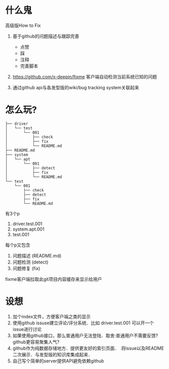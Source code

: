 # 什么鬼
高级版How to Fix
1. 基于github的问题描述与跟踪完善
   - 点赞
   - 踩
   - 注释
   - 完善脚本

2. https://github.com/x-deepin/fixme 客户端自动检测当前系统已知的问题

3. 通过github api与各发型版的wiki/bug tracking system关联起来

# 怎么玩?
```
├── driver
│   └── test
│       └── 001
│           ├── check
│           ├── fix
│           └── README.md
├── README.md
├── system
│   └── apt
│       └── 001
│           ├── detect
│           ├── fix
│           └── README.md
└── test
    └── 001
        ├── check
        ├── detect
        ├── fix
        └── README.md
```
有3个p
1. driver.test.001
2. system.apt.001
3. test.001

每个p又包含
1. 问题描述 (README.md)
2. 问题检测 (detect)
3. 问题修复 (fix)

fixme客户端拉取此git项目内容缓存来显示给用户

# 设想
1. 加个index文件，方便客户端之类的显示
2. 使用github issuse建立评论/评分系统．比如 driver.test.001 可以开一个issue进行讨论
3. 如果使用github接口，那么普通用户无法登陆．取舍:普通用户不需要反馈? github更容易聚集人气?
4. github作为纯数据存储地方．提供更友好的索引页面．　将issue以及README二次展示．与发型版的知识库集成起来．
5. 自己写个简单的server提供API避免依赖github

